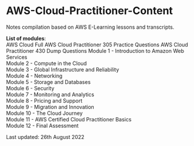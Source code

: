 # AWS-Cloud-Practitioner-Content
Notes compilation based on AWS E-Learning lessons and transcripts. 

**List of modules**:  
AWS Cloud Full
AWS Cloud Practitioner 305 Practice Questions
AWS Cloud Practitioner 430 Dump Questions
Module 1 - Introduction to Amazon Web Services  
Module 2 - Compute in the Cloud  
Module 3 - Global Infrastructure and Reliability  
Module 4 - Networking  
Module 5 - Storage and Databases  
Module 6 - Security  
Module 7 - Monitoring and Analytics  
Module 8 - Pricing and Support  
Module 9 - Migration and Innovation  
Module 10 - The Cloud Journey  
Module 11 - AWS Certified Cloud Practitioner Basics  
Module 12 - Final Assessment  

Last updated: 26th August 2022

